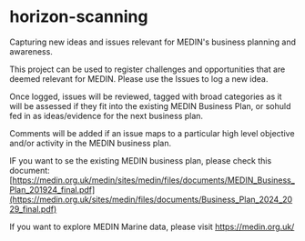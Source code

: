 # horizon-scanning
Capturing new ideas and issues relevant for MEDIN's business planning and awareness. 

This project can be used to register challenges and opportunities that are deemed relevant for MEDIN. 
Please use the Issues to log a new idea. 

Once logged, issues will be reviewed, tagged with broad categories as it will be assessed if they fit into the existing MEDIN Business Plan, or sohuld fed in as ideas/evidence for the next business plan. 

Comments will be added if an issue maps to a particular high level objective and/or activity in the MEDIN business plan. 

IF you want to se the existing MEDIN business plan, please check this document:
[https://medin.org.uk/medin/sites/medin/files/documents/MEDIN_Business_Plan_201924_final.pdf](https://medin.org.uk/sites/medin/files/documents/Business_Plan_2024_2029_final.pdf)

If you want to explore MEDIN Marine data, please visit https://medin.org.uk/
